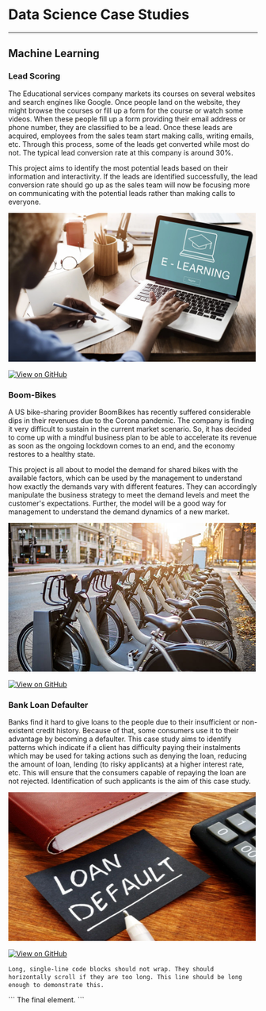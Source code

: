 # Data Science Case Studies
----------------------------
## Machine Learning
### Lead Scoring
The Educational services company markets its courses on several websites and search engines like Google. Once people land on the website, they might browse the courses or fill up a form for the course or watch some videos. When these people fill up a form providing their email address or phone number, they are classified to be a lead. Once these leads are acquired, employees from the sales team start making calls, writing emails, etc. Through this process, some of the leads get converted while most do not. The typical lead conversion rate at this company is around 30%. 

This project aims to identify the most potential leads based on their information and interactivity. If the leads are identified successfully, the lead conversion rate should go up as the sales team will now be focusing more on communicating with the potential leads rather than making calls to everyone. 

<img src="assets/img/AdobeStock_134281882_t4nlpx.jpg" width="500" height="300">

[![View on GitHub](https://img.shields.io/badge/GitHub-View_on_GitHub-blue?logo=GitHub)](https://github.com/Akshath-KR/Boom-Bikes)

### Boom-Bikes
A US bike-sharing provider BoomBikes has recently suffered considerable dips in their revenues due to the Corona pandemic. The company is finding it very difficult to sustain in the current market scenario. So, it has decided to come up with a mindful business plan to be able to accelerate its revenue as soon as the ongoing lockdown comes to an end, and the economy restores to a healthy state. 

This project is all about to model the demand for shared bikes with the available factors, which can be used by the management to understand how exactly the demands vary with different features. They can accordingly manipulate the business strategy to meet the demand levels and meet the customer's expectations. Further, the model will be a good way for management to understand the demand dynamics of a new market. 

<img src="assets/img/istockphoto-618973378-612x612.jpg" width="500" height="300">

[![View on GitHub](https://img.shields.io/badge/GitHub-View_on_GitHub-blue?logo=GitHub)](https://github.com/Akshath-KR/Boom-Bikes)

### Bank Loan Defaulter

Banks find it hard to give loans to the people due to their insufficient or non-existent credit history. Because of that, some consumers use it to their advantage by becoming a defaulter. This case study aims to identify patterns which indicate if a client has difficulty paying their instalments which may be used for taking actions such as denying the loan, reducing the amount of loan, lending (to risky applicants) at a higher interest rate, etc. This will ensure that the consumers capable of repaying the loan are not rejected. Identification of such applicants is the aim of this case study.

<img src="assets/img/loan-default.jpg" width="500" height="300">

[![View on GitHub](https://img.shields.io/badge/GitHub-View_on_GitHub-blue?logo=GitHub)](https://github.com/Akshath-KR/Bank-Loan-Defaulter/tree/main)

```
Long, single-line code blocks should not wrap. They should horizontally scroll if they are too long. This line should be long enough to demonstrate this.
```
<meta http-equiv='cache-control' content='no-cache'> 
<meta http-equiv='expires' content='0'> 
<meta http-equiv='pragma' content='no-cache'>
```
The final element.
```
